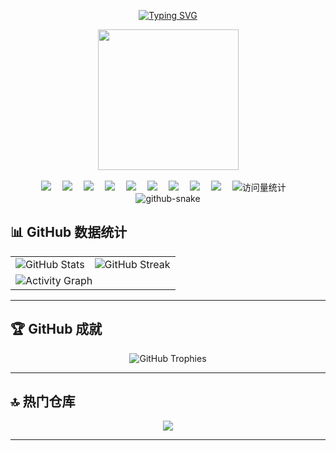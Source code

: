 <div align="center">

  <!-- dynamic typing effect 动态打字效果 -->
  
  [![Typing SVG](https://readme-typing-svg.demolab.com?font=Fira+Code&pause=1000&width=435&lines=console.log(%22Hello%2C%20World%22);源码细胞祝您今天愉快!&center=true&size=27)](https://git.io/typing-svg)


  <!-- knock code pictures 敲代码的图片 -->
  <picture>
    <source media="(prefers-color-scheme: dark)" srcset="https://cdn.jsdelivr.net/gh/ytxCells/ytxCells/assets/images/coding.gif" />
    <source media="(prefers-color-scheme: light)" srcset="https://cdn.jsdelivr.net/gh/ytxCells/ytxCells/assets/images/developer.svg" height="225px" />
    <img src="https://cdn.jsdelivr.net/gh/ytxCells/ytxCells/assets/images/coding.gif" />
  </picture>

  <!-- for beauty 留个空行好看点 -->
  <div>&nbsp;</div>

  <!-- profile logo 个人资料徽标 -->
  <div>
    <a href="https://www.pplay.fun/"><img src="https://img.shields.io/badge/Website-博客-8c36db" /></a>&emsp;
    <a href="https://www.pplay.fun/upload/%E5%BC%80%E7%89%A9%E5%BF%97%E5%BE%AE%E4%BF%A1%E5%85%AC%E4%BC%97%E5%8F%B7.png"><img src="https://img.shields.io/badge/WeChat-微信公众号-07c160" /></a>&emsp;
    <a href="https://x.com/TianxinYing"><img src="https://img.shields.io/twitter/follow/TianxinYing.svg?style=social" /></a>&emsp;
    <a href="https://weibo.com/u/5849007080"><img src="https://img.shields.io/badge/weibo-微博-c32136" /></a>&emsp;
    <a href="https://www.zhihu.com/people/ytxCells"><img src="https://img.shields.io/badge/zhihu-知乎-blue" /></a>&emsp;
    <a href="https://blog.csdn.net/qq_41548638"><img src="https://img.shields.io/badge/csdn-csdn-orange" /></a>&emsp;
    <a href="https://www.toutiao.com/c/user/token/Cieh2jcBmhdqujCRd2FIIIfJ_ptHSIKF9UMN0_MWGhqwDJbBKv5pIm4aSQo8AAAAAAAAAAAAAE82RhhAuI6QobMorZ--pHiNqtApt7fxp0kH6m-nVr231pd7YWjhQdEyj8x5ZuIli2uSEMih9g0Yw8WD6gQiAQOsXvfJ/?source=wenda_detail&log_from=1044325c876ab8_1752041402686"><img src="https://img.shields.io/badge/toutiao-头条-c32136" /></a>&emsp;
    <a href="https://space.bilibili.com/15159425"><img src="https://img.shields.io/badge/Bilibili-B站-ff69b4" /></a>&emsp;
    <a href="https://www.youtube.com/@ytxCells"><img src="https://img.shields.io/badge/YouTube-油管-c32136" /></a>&emsp;
    <!-- visitor -->
    <img src="https://komarev.com/ghpvc/?username=ytxCells&label=Views&color=5CA4A9&style=flat" alt="访问量统计" />&emsp;
  </div>

  <!-- Snake Code Contribution Map 贪吃蛇代码贡献图 -->
  <picture>
    <source media="(prefers-color-scheme: dark)" srcset="https://cdn.jsdelivr.net/gh/ytxCells/ytxCells/profile-snake-contrib/github-contribution-grid-snake-dark.svg" />
    <source media="(prefers-color-scheme: light)" srcset="https://cdn.jsdelivr.net/gh/ytxCells/ytxCells/profile-snake-contrib/github-contribution-grid-snake.svg" />
    <img alt="github-snake" src="https://cdn.jsdelivr.net/gh/ytxCells/ytxCells/profile-snake-contrib/github-contribution-grid-snake-dark.svg" />
  </picture>

</div>

## 📊 GitHub 数据统计

<div align="center">
  <table>
    <tr>
      <td>
        <img src="https://github-readme-stats.vercel.app/api?username=ytxCells&show_icons=true&theme=radical&count_private=true&include_all_commits=true" alt="GitHub Stats" />
      </td>
      <td>
        <img src="https://github-readme-streak-stats.herokuapp.com/?user=ytxCells&theme=radical" alt="GitHub Streak" />
      </td>
    </tr>
    <tr>
      <td colspan="2">
        <img src="https://github-readme-activity-graph.vercel.app/graph?username=ytxCells&theme=github-compact&bg_color=0d1117&color=5D3FD3&line=4169E1&point=ffffff" alt="Activity Graph" />
      </td>
    </tr>
  </table>
</div>

---

## 🏆 GitHub 成就

<p align="center">
  <img src="https://github-profile-trophy.vercel.app/?username=ytxCells&theme=onedark&row=2&column=3&margin-w=15&margin-h=15" alt="GitHub Trophies" />
</p>

---

## 🔝 热门仓库

<div align="center">
  <a href="https://github.com/ytxCells/plugin-weread-halo">
    <img align="center" src="https://github-readme-stats.vercel.app/api/pin/?username=ytxCells&repo=plugin-weread-halo&theme=dark" />
  </a>
</div>

---
